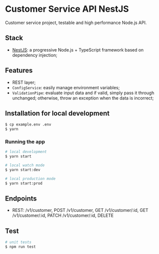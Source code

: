 # Customer Service API NestJS

Customer service project, testable and high performance Node.js API. 
 
## Stack

- [NestJS](https://github.com/nestjs/nest): a progressive Node.js + TypeScript framework based on dependency injection;

## Features
- REST layer; 
- `ConfigService`: easily manage environment variables;
- `ValidationPipe`: evaluate input data and if valid, simply pass it through unchanged; otherwise, throw an exception when the data is incorrect;


## Installation for local development
```bash
$ cp example.env .env
$ yarn
```
### Running the app

```bash
# local development
$ yarn start

# local watch mode
$ yarn start:dev

# local production mode
$ yarn start:prod
```

## Endpoints
* REST: 
  /v1/customer, POST
  /v1/customer, GET
  /v1/customer/:id, GET
  /v1/customer/:id, PATCH
  /v1/customer/:id, DELETE


## Test

```bash
# unit tests
$ npm run test

``` 
